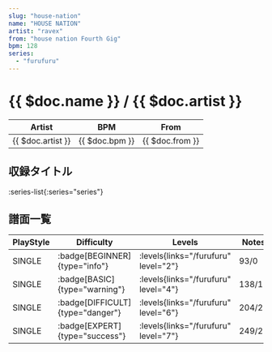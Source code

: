 ```yaml
---
slug: "house-nation"
name: "HOUSE NATION"
artist: "ravex"
from: "house nation Fourth Gig"
bpm: 128
series:
  - "furufuru"
---
```


# {{ $doc.name }} / {{ $doc.artist }}

|Artist|BPM|From|
|------|---|----|
|{{ $doc.artist }}|{{ $doc.bpm }}|{{ $doc.from }}|

## 収録タイトル

:series-list{:series="series"}

## 譜面一覧

|PlayStyle|Difficulty|Levels|Notes|Movie|
|---------|----------|------|-----|-----|
|SINGLE| :badge[BEGINNER]{type="info"}| :levels{links="/furufuru" level="2"}|93/0||
|SINGLE| :badge[BASIC]{type="warning"}| :levels{links="/furufuru" level="4"}|138/17||
|SINGLE| :badge[DIFFICULT]{type="danger"}| :levels{links="/furufuru" level="6"}|204/25||
|SINGLE| :badge[EXPERT]{type="success"}| :levels{links="/furufuru" level="7"}|249/23||
